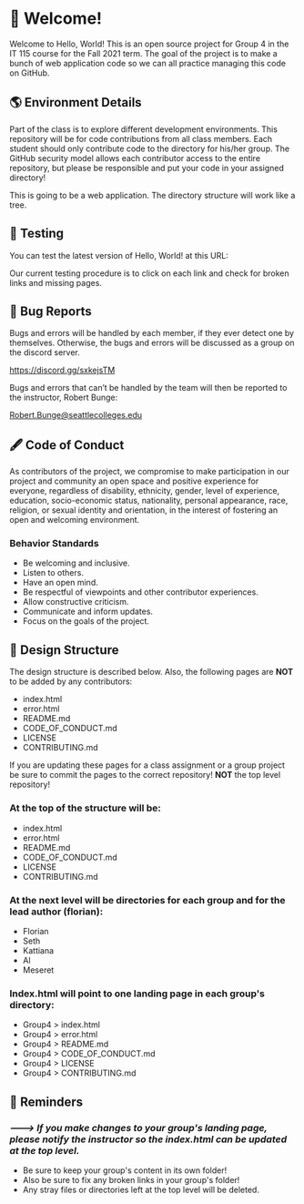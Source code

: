 # 👋 Welcome!

Welcome to Hello, World! This is an open source project for Group 4 in the IT 115 course for the Fall 2021 term. The goal of the project is to make a bunch of web application code so we can all practice managing this code on GitHub. 

## 🌎 Environment Details

Part of the class is to explore different development environments. This repository will be for code contributions from all class members. Each student should only contribute code to the directory for his/her group. The GitHub security model allows each contributor access
to the entire repository, but please be responsible and put your code in your assigned directory!

This is going to be a web application. The directory structure will work like a tree.

## 🧪 Testing

You can test the latest version of Hello, World! at this URL:

Our current testing procedure is to click on each link and check for broken links and missing pages. 

## 🐞 Bug Reports

Bugs and errors will be handled by each member, if they ever detect one by themselves. Otherwise, the bugs and errors will be discussed as a group on the discord server.

https://discord.gg/sxkejsTM

Bugs and errors that can’t be handled by the team will then be reported to the instructor, Robert Bunge:

Robert.Bunge@seattlecolleges.edu

## 🖋️ Code of Conduct

As contributors of the project, we compromise to make participation in our project and community an open space and positive experience for everyone, regardless of disability, ethnicity, gender, level of experience, education, socio-economic status, nationality, personal appearance, race, religion, or sexual identity and orientation, in the interest of fostering an open and welcoming environment.

### Behavior Standards
* Be welcoming and inclusive.
* Listen to others.
* Have an open mind.
* Be respectful of viewpoints and other contributor experiences.
* Allow constructive criticism.
* Communicate and inform updates.
* Focus on the goals of the project.

## 🎨 Design Structure

The design structure is described below. 
Also, the following pages are **NOT** to be added by any contributors:

* index.html
* error.html
* README.md
* CODE_OF_CONDUCT.md
* LICENSE
* CONTRIBUTING.md

If you are updating these pages for a class assignment or a group project be sure to commit the pages to
the correct repository! **NOT** the top level repository!

### At the top of the structure will be:

* index.html
* error.html
* README.md
* CODE_OF_CONDUCT.md
* LICENSE
* CONTRIBUTING.md

### At the next level will be directories for each group and for the lead author (florian):

* Florian
* Seth
* Kattiana
* Al
* Meseret

### Index.html will point to one landing page in each group's directory:

* Group4 > index.html
* Group4 > error.html
* Group4 > README.md
* Group4 > CODE_OF_CONDUCT.md
* Group4 > LICENSE
* Group4 > CONTRIBUTING.md

## 📌 Reminders

### <i>---> If you make changes to your group's landing page, please notify the instructor so the index.html can be updated at the top level.</i>

* Be sure to keep your group's content in its own folder!
* Also be sure to fix any broken links in your group's folder!
* Any stray files or directories left at the top level will be deleted.

